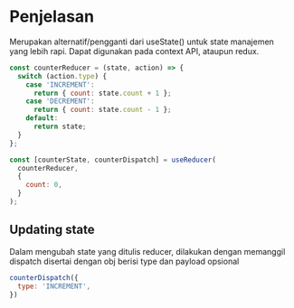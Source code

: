 # Penjelasan

Merupakan alternatif/pengganti dari useState() untuk state manajemen yang lebih rapi. Dapat digunakan pada context API, ataupun redux.

```javascript
const counterReducer = (state, action) => {
  switch (action.type) {
    case 'INCREMENT':
      return { count: state.count + 1 };
    case 'DECREMENT':
      return { count: state.count - 1 };
    default:
      return state;
  }
};

const [counterState, counterDispatch] = useReducer(
  counterReducer,
  {
    count: 0,
  }
);
```

## Updating state

Dalam mengubah state yang ditulis reducer, dilakukan dengan memanggil dispatch disertai dengan obj berisi type dan payload opsional

```javascript
counterDispatch({
  type: 'INCREMENT',
})
